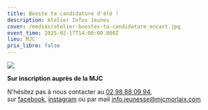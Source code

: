 ```yaml
---
title: Booste ta candidature d'été !
description: Atelier Infos Jeunes
cover: /medias/atelier-boostes-ta-candidature_encart.jpg
event_time: 2025-02-17T14:00:00.000Z
lieu: MJC
prix_libre: false
---
```

![](/medias/atelier-boostes-ta-candidature_page.jpg)

**Sur inscription auprès de la MJC** 

N’hésitez pas à nous contacter au [02 98 88 09 94](tel:0298880994), sur [facebook](https://www.facebook.com/p/Info-Jeunes-Morlaix-100066535867916/), [instagram](https://www.instagram.com/audreyinfojeunesmorlaix/) ou par mail [info.jeunesse@mjcmorlaix.com](mailto:%69%6Ef%6F.jeu%6Eess%65@mj%63%6Dorlaix.com)